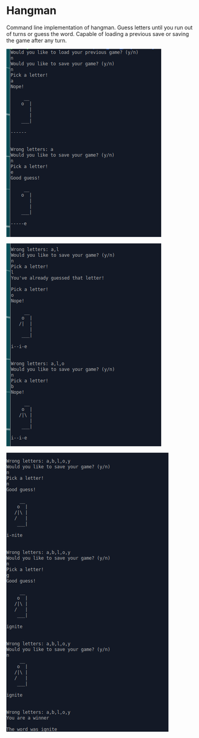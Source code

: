 # Hangman

Command line implementation of hangman. Guess letters until you run out of 
turns or guess the word. Capable of loading a previous save or saving the
game after any turn.

![Hangman 1](hangman1.png?raw=true)

![Hangman 2](hangman2.png?raw=true)

![Hangman 3](hangman3.png?raw=true)